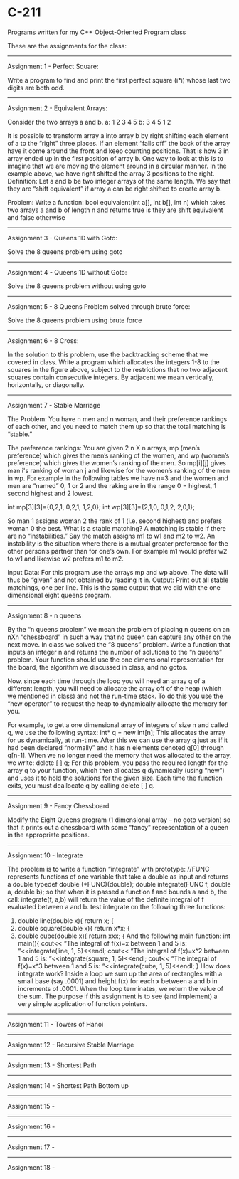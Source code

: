 # C-211
Programs written for my C++ Object-Oriented Program class

These are the assignments for the class:

____________________________________________________________________
Assignment 1 - Perfect Square:

Write a program to find and print the first perfect square (i*i) whose last two digits
are both odd.

__________________________________________________________________
Assignment 2 - Equivalent Arrays:

Consider the two arrays a and b.
a: 1 2 3 4 5
b: 3 4 5 1 2

It is possible to transform array a into array b by right shifting each element of a to the “right”
three places. If an element “falls off” the back of the array have it come around the front and
keep counting positions. That is how 3 in array ended up in the first position of array b. One
way to look at this is to imagine that we are moving the element around in a circular manner.
In the example above, we have right shifted the array 3 positions to the right.
Definition: Let a and b be two integer arrays of the same length. We say that they are “shift
equivalent” if array a can be right shifted to create array b.

Problem:
Write a function: bool equivalent(int a[], int b[], int n)
which takes two arrays a and b of length n and returns true is they are shift equivalent and false
otherwise

__________________________________________________________________
Assignment 3 - Queens 1D with Goto:

Solve the 8 queens problem using goto

__________________________________________________________________
Assignment 4 - Queens 1D without Goto:

Solve the 8 queens problem without using goto

__________________________________________________________________
Assignment 5 - 8 Queens Problem solved through brute force:

Solve the 8 queens problem using brute force 
__________________________________________________________________
Assignment 6 - 8 Cross:

In the solution to this problem, use the backtracking scheme that we covered in class.
Write a program which allocates the integers 1-8 to the squares in the figure above, subject to
the restrictions that no two adjacent squares contain consecutive integers.
By adjacent we mean vertically, horizontally, or diagonally.

__________________________________________________________________
Assignment 7 - Stable Marriage

The Problem:
You have n men and n woman, and their preference rankings of each other, and you need
to match them up so that the total matching is “stable.”

The preference rankings:
You are given 2 n X n arrays, mp (men’s preference) which gives the men’s ranking of the
women, and wp (women’s preference) which gives the women’s ranking of the men.
So mp[i][j] gives man i's ranking of woman j and likewise for the women’s ranking of the men in
wp.
For example in the following tables we have n=3 and the women and men are “named” 0, 1 or 2
and the raking are in the range 0 = highest, 1 second highest and 2 lowest.

int mp[3][3]={0,2,1,
0,2,1,
1,2,0};
int wp[3][3]={2,1,0,
0,1,2,
2,0,1};

So man 1 assigns woman 2 the rank of 1 (i.e. second highest) and prefers woman 0 the best.
What is a stable matching?
A matching is stable if there are no “instabilities.” Say the match assigns m1 to w1 and m2 to
w2. An instability is the situation where there is a mutual greater preference for the other person’s
partner than for one’s own. For example m1 would prefer w2 to w1 and likewise w2 prefers m1
to m2.

Input Data:
For this program use the arrays mp and wp above. The data will thus be “given” and not obtained
by reading it in.
Output:
Print out all stable matchings, one per line. This is the same output that we did with the one
dimensional eight queens program.

__________________________________________________________________
Assignment 8 - n queens

By the “n queens problem” we mean the problem of placing n queens on an nXn “chessboard”
in such a way that no queen can capture any other on the next move. In class we solved the “8
queens” problem.
Write a function that inputs an integer n and returns the number of solutions to the “n
queens” problem. Your function should use the one dimensional representation for the board,
the algorithm we discussed in class, and no gotos.

Now, since each time through the loop you will need an array q of a different length, you will
need to allocate the array off of the heap (which we mentioned in class) and not the run-time
stack. To do this you use the “new operator” to request the heap to dynamically allocate the
memory for you.

For example, to get a one dimensional array of integers of size n and called q, we use the
following syntax:
int* q = new int[n];
This allocates the array for us dynamically, at run-time. After this we can use the array q just
as if it had been declared “normally” and it has n elements denoted q[0] through q[n-1].
When we no longer need the memory that was allocated to the array, we write:
delete [ ] q;
For this problem, you pass the required length for the array q to your function, which then
allocates q dynamically (using “new”) and uses it to hold the solutions for the given size. Each
time the function exits, you must deallocate q by calling delete [ ] q. 
__________________________________________________________________
Assignment 9 - Fancy Chessboard

Modify the Eight Queens program (1 dimensional array – no goto version) so that it prints out a
chessboard with some “fancy” representation of a queen in the appropriate positions.
__________________________________________________________________
Assignment 10 - Integrate 

The problem is to write a function “integrate” with prototype:
//FUNC represents functions of one variable that take a double as input and returns a double
typedef double (*FUNC)(double);
double integrate(FUNC f, double a, double b);
so that when it is passed a function f and bounds a and b, the call:
integrate(f, a,b) will return the value of the definite integral of f evaluated between a and b.
test integrate on the following three functions:
1. double line(double x){
return x;
 {
2. double square(double x){
return x*x;
 {
3. double cube(double x){
return x*x*x;
 {
And the following main function:
int main(){
cout<< “The integral of f(x)=x between 1 and 5 is: “<<integrate(line, 1, 5)<<endl;
cout<< “The integral of f(x)=x^2 between 1 and 5 is: “<<integrate(square, 1, 5)<<endl;
cout<< “The integral of f(x)=x^3 between 1 and 5 is: “<<integrate(cube, 1, 5)<<endl;
}
How does integrate work?
Inside a loop we sum up the area of rectangles with a small base (say .0001) and height f(x) for
each x between a and b in increments of .0001.
When the loop terminates, we return the value of the sum.
The purpose if this assignment is to see (and implement) a very simple application of function
pointers. 
__________________________________________________________________
Assignment 11 - Towers of Hanoi



__________________________________________________________________
Assignment 12 - Recursive Stable Marriage

__________________________________________________________________
Assignment 13 - Shortest Path

__________________________________________________________________
Assignment 14 - Shortest Path Bottom up

__________________________________________________________________
Assignment 15 -


__________________________________________________________________
Assignment 16 -

__________________________________________________________________
Assignment 17 -

__________________________________________________________________
Assignment 18 -
